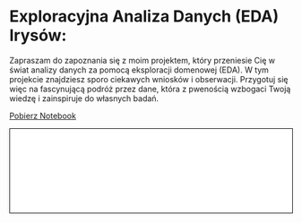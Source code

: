 # Exploracyjna Analiza Danych (EDA) Irysów:

Zapraszam do zapoznania się z moim projektem, który przeniesie Cię w świat analizy danych za pomocą eksploracji domenowej (EDA). W tym projekcie znajdziesz sporo ciekawych wniosków i obserwacji. Przygotuj się więc na fascynującą podróż przez dane, która z pwenością wzbogaci Twoją wiedzę i zainspiruje do własnych badań.

<a href="iris_rafal_ney.ipynb" class="md-button md-button--primary">Pobierz Notebook</a>

<iframe
    id="content"
    src="iris_rafal_ney.html"
    width="100%"
    style="border:1px solid black;overflow:hidden;"
></iframe>
<script>
function resizeIframeToFitContent(iframe) {
    iframe.style.height = (iframe.contentWindow.document.documentElement.scrollHeight + 50) + "px";
    iframe.contentDocument.body.style["overflow"] = 'hidden';
}
window.addEventListener('load', function() {
    var iframe = document.getElementById('content');
    resizeIframeToFitContent(iframe);
});
window.addEventListener('resize', function() {
    var iframe = document.getElementById('content');
    resizeIframeToFitContent(iframe);
});
</script>
